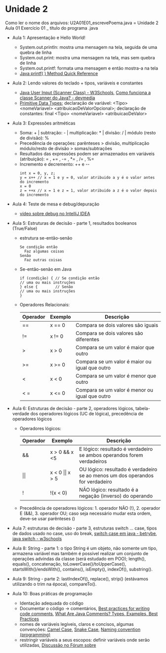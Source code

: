 # Unidade 2
Como ler o nome dos arquivos: U2A01E01_escrevePoema.java = Unidade 2 Aula 01 Exercício 01 _ título do programa .java

* Aula 1: Apresentação e Hello World!
  *  System.out.println: mostra uma mensagem na tela, seguida de uma quebra de linha
  *  System.out.print: mostra uma mensagem na tela, mas sem quebra de linha
  *  System.out.printf: formata uma mensagem e então mostra-a na tela
  *  [Java printf( ) Method Quick Reference](https://www.cs.colostate.edu/~cs160/.Summer16/resources/Java_printf_method_quick_reference.pdf)
* Aula 2: Lendo valores do teclado + tipos, variáveis e constantes
  * [Java User Input (Scanner Class) - W3Schools](https://www.w3schools.com/java/java_user_input.asp), [Como funciona a classe Scanner do Java? - devmedia](https://www.devmedia.com.br/como-funciona-a-classe-scanner-do-java/28448)
  * [Primitive Data Types](https://docs.oracle.com/javase/tutorial/java/nutsandbolts/datatypes.html); declaração de variável: \<Tipo> \<nomeVariavel> \<atribuicaoDeValorOpcional>; declaração de constantes: final \<Tipo> \<nomeVariavel> \<atribuicaoDeValor>
* Aula 3: Expressões aritméticas
  * Soma: + | subtração: - | multiplicação: * | divisão: / | módulo (resto de divisão): %
  * Precedência de operações: parênteses > divisão, multiplicação módulo/resto de divisão > somas/subtrações
  * Resultados das expressões podem ser armazenados em variáveis (atribuição): = , += , -= , *= , /= , %=
  * Incremento e decremento: ++ e --
    ```
    int x = 0, y, z;
    y = x++ // x = 1 e y = 0, valor atribuido a y é o valor antes do incremento
    x = 0 
    z = ++x // x = 1 e z = 1, valor atribuido a z é o valor depois do incremento
    ```
* Aula 4: Teste de mesa e debug/depuração
  * [vídeo sobre debug no IntelliJ IDEA](https://www.youtube.com/watch?v=qz6gbT0kdzg&ab_channel=MarceloSobral)
* Aula 5: Estruturas de decisão - parte 1, resultados booleanos (True/False)
  * estrutura se-então-senão
    ```
    Se condição então
      Faz algumas coisas
    Senão
      Faz outras coisas
    ```
  * Se-então-senão em Java
    ```
    if (condição) { // Se condição então
    // uma ou mais instruções
    } else {        // Senão 
    // uma ou mais instruções
    }
    ```
  * Operadores Relacionais:

    | Operador | Exemplo | Descrição |
    | --- | --- | --- |
    | == | x == 0 | Compara se dois valores são iguais |   
    | != | x != 0 | Compara se dois valores são diferentes |
    | > | x > 0 | Compara se um valor é maior que outro |
    | >= | x >= 0| Compara se um valor é maior ou igual que outro |
    | < | x < 0 | Compara se um valor é menor que outro |
    |< = | x <= 0| Compara se um valor é menor ou igual que outro |

* Aula 6: Estruturas de decisão - parte 2, operadores lógicos, tabela-verdade dos operadores lógicos (UC de lógica), precedência de operadores lógicos
  * Operadores lógicos:

    | Operador | Exemplo | Descrição |
    | --- | --- | --- |
    | && | x > 0 && x <5 | E lógico: resultado é verdadeiro se ambos operandos forem verdadeiros |   
    | \|\| | x < 0 \|\| x > 5 | OU lógico: resultado é verdadeiro se ao menos um dos operandos for verdadeiro |
    | ! | !(x < 0) | NÃO lógico: resultado é a negação (inverso) do operando |
   
  * Precedência de operadores lógicos: 1. operador NÃO (!), 2. operador E (&&), 3. operador OU; caso seja necessário mudar esta ordem, deve-se usar parênteses ()

* Aula 7: estruturas de decisão - parte 3, estruturas switch ... case, tipos de dados usado no case, uso do break, [switch case em java - betrybe](https://blog.betrybe.com/java/switch-case-java/), [java switch - w3schools](https://www.w3schools.com/java/java_switch.asp)

* Aula 8: String - parte 1: o tipo String é um objeto, não somente um tipo, armazena variável mas também é possível realizar um conjunto de operações advindas da classe (será estudado em POO); length(), equals(), concatenação, toLowerCase()/toUpperCase(), startsWith()/endsWith(), contains(), isEmpty(), indexOf(), substring().

* Aula 9: String - parte 2: lastIndexOf(), replace(), strip() (estávamos utilizando o trim na época), compareTo().

* Aula 10: Boas práticas de programação
  * Identação adequada do código
  * Documentar o código -> comentários, [Best practices for writing code comments](https://stackoverflow.blog/2021/12/23/best-practices-for-writing-code-comments/), [What Are Java Comments? Types, Examples, Best Practices](https://www.tutorialsfreak.com/java-tutorial/java-comments)
  * nomes de variáveis legíveis, claros e concisos, algumas convenções: [Camel Case](https://pt.wikipedia.org/wiki/CamelCase), [Snake Case](https://en.wikipedia.org/wiki/Snake_case), [Naming convention (programming)](https://en.wikipedia.org/wiki/Naming_convention_(programming))
  * restringir variáveis a seus escopos: definir variáveis onde serão utilizadas, [Discussão no Fórum sobre](https://stackoverflow.com/questions/8803674/declaring-variables-inside-or-outside-of-a-loop)
  
<!--
Bibliografia básica:
1. SOUZA, M. A. F. D.; GOMES, M. M.; SOARES, M. V.; CONCILIO, R. Algoritmos e lógica de programação: um texto introdutório para a engenharia. São Paulo: Cengage Learning Brasil, 2019. E-book (274 p.). 9788522128150. Disponível em: https://app.minhabiblioteca.com.br/#/books/9788522128150/
2. SANTOS, M. da S. dos. et al. Pensamento computacional. Porto Alegre: SAGAH, 2021. Ebook (270 p.). ISBN 9786556901121. Disponível em: https://app.minhabiblioteca.com.br/#/books/9786556901121/.
Bibliografia complementar:
1. SCHILDT, H. Java para iniciantes: crie, compile e execute programas Java rapidamente. 6.ed. Porto Alegre: Bookman, 2015. E-book (668 p.). ISBN 9788582603376. Disponível em: https://app.minhabiblioteca.com.br/#/books/9788582603376/. Acesso em: 19 out. 2022.
2. FURGERI, S. Java 8 - ensino didático: desenvolvimento e Implementação de aplicações. São Paulo: Érica, 2015. E-book (321 p.). ISBN 9788536519340. Disponível em: https://app.minhabiblioteca.com.br/#/books/9788536519340/. Acesso em: 19 out. 2022.
3. MANZANO, J. A. N. G.; OLIVEIRA, J. F. D. Algoritmos: lógica para desenvolvimento de programação de computadores. 29. ed. São Paulo: Érica, 2019. E-book (369 p.). ISBN 
9788536531472. Disponível em: https://app.minhabiblioteca.com.br/#/books/9788536531472/. Acesso em: 19 out. 2022
-->
